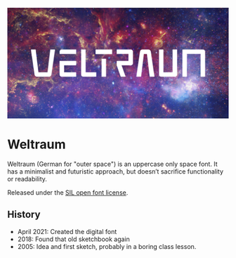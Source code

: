 ![](images/header.jpg)

# Weltraum

Weltraum (German for "outer space") is an uppercase only space font. It has a minimalist and futuristic approach, but doesn’t sacrifice functionality or readability.

Released under the [SIL open font license](https://scripts.sil.org/OFL).

## History

* April 2021: Created the digital font
* 2018: Found that old sketchbook again
* 2005: Idea and first sketch, probably in a boring class lesson.